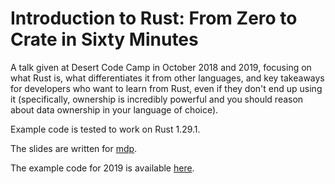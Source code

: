 # Introduction to Rust: From Zero to Crate in Sixty Minutes

A talk given at Desert Code Camp in October 2018 and 2019, focusing on what Rust is, what differentiates it from other languages, and key takeaways for developers who want to learn from Rust, even if they don't end up using it (specifically, ownership is incredibly powerful and you should reason about data ownership in your language of choice).

Example code is tested to work on Rust 1.29.1.

The slides are written for [mdp](https://github.com/visit1985/mdp).

The example code for 2019 is available [here](https://github.com/mysteriouspants/esirs/releases/tag/dcc2019).
